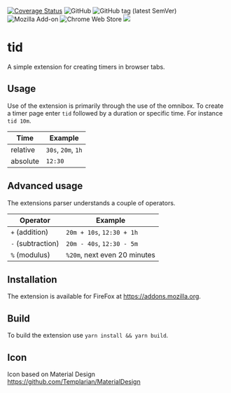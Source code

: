 [![Coverage Status](https://coveralls.io/repos/github/Etnolit/tid/badge.svg?branch=main)](https://coveralls.io/github/Etnolit/tid?branch=main)
![GitHub](https://img.shields.io/github/license/Etnolit/tid)
![GitHub tag (latest SemVer)](https://img.shields.io/github/v/tag/Etnolit/tid)
![Mozilla Add-on](https://img.shields.io/amo/v/tid)
![Chrome Web Store](https://img.shields.io/chrome-web-store/v/cfeipfaincfjokilbdofgccimigbincm)
[![](https://img.shields.io/badge/dynamic/json?label=edge%20add-on&prefix=v&query=%24.version&color=orange&url=https%3A%2F%2Fmicrosoftedge.microsoft.com%2Faddons%2Fgetproductdetailsbycrxid%2Fjpfbhfnnmijjgamgpallbancgeodfcgj)](https://microsoftedge.microsoft.com/addons/detail/arxivutils/jpfbhfnnmijjgamgpallbancgeodfcgj)

tid
===

A simple extension for creating timers in browser tabs.

Usage
-----
Use of the extension is primarily through the use of the omnibox.
To create a timer page enter `tid` followed by a duration or specific time. 
For instance `tid 10m`.

Time     | Example
-------- | -------
relative | `30s`, `20m`, `1h`
absolute | `12:30`

Advanced usage
--------------
The extensions parser understands a couple of operators.

Operator | Example
-------- | -------
`+` (addition) | `20m + 10s`, `12:30 + 1h`
`-` (subtraction) | `20m - 40s`, `12:30 - 5m`
`%` (modulus) | `%20m`, next even 20 minutes

Installation
------------
The extension is available for FireFox at https://addons.mozilla.org.

Build
-----
To build the extension use `yarn install && yarn build`.

Icon
----
Icon based on Material Design https://github.com/Templarian/MaterialDesign
